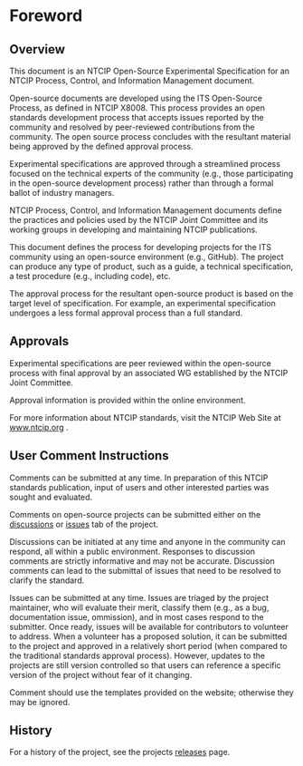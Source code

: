 # Foreword

## Overview
This document is an NTCIP Open-Source Experimental Specification for an NTCIP Process, Control, and Information Management document. 

Open-source documents are developed using the ITS Open-Source Process, as defined in NTCIP X8008. This process provides an open standards development process that accepts issues reported by the community and resolved by peer-reviewed contributions from the community. The open source process concludes with the resultant material being approved by the defined approval process.

Experimental specifications are approved through a streamlined process focused on the technical experts of the community (e.g., those participating in the open-source development process) rather than through a formal ballot of industry managers.

NTCIP Process, Control, and Information Management documents define the practices and policies used by the NTCIP Joint Committee and its working groups in developing and maintaining NTCIP publications. 

This document defines the process for developing projects for the ITS community using an open-source environment (e.g., GitHub). The project can produce any type of product, such as a guide, a technical specification, a test procedure (e.g., including code), etc.

The approval process for the resultant open-source product is based on the target level of specification. For example, an experimental specification undergoes a less formal approval process than a full standard. 

## Approvals

Experimental specifications are peer reviewed within the open-source process with final approval by an associated WG established by the NTCIP Joint Committee. 

Approval information is provided within the online environment.

For more information about NTCIP standards, visit the NTCIP Web Site at www.ntcip.org . 

## User Comment Instructions

Comments can be submitted at any time. In preparation of this NTCIP standards publication, input of users and other interested parties was sought and evaluated.

Comments on open-source projects can be submitted either on the [discussions](https://github.com/k-vaughn/ITS-open-source/discussions) or [issues](https://github.com/k-vaughn/ITS-open-source/issues) tab of the project.

Discussions can be initiated at any time and anyone in the community can respond, all within a public environment. Responses to discussion comments are strictly informative and may not be accurate. Discussion comments can lead to the submittal of issues that need to be resolved to clarify the standard.

Issues can be submitted at any time. Issues are triaged by the project maintainer, who will evaluate their merit, classify them (e.g., as a bug, documentation issue, ommission), and in most cases respond to the submitter. Once ready, issues will be available for contributors to volunteer to address. When a volunteer has a proposed solution, it can be submitted to the project and approved in a relatively short period (when compared to the traditional standards approval process). However, updates to the projects are still version controlled so that users can reference a specific version of the project without fear of it changing.

Comment should use the templates provided on the website; otherwise they may be ignored.

## History

For a history of the project, see the projects [releases](https://github.com/ite-org/ITS-open-source/releases) page.